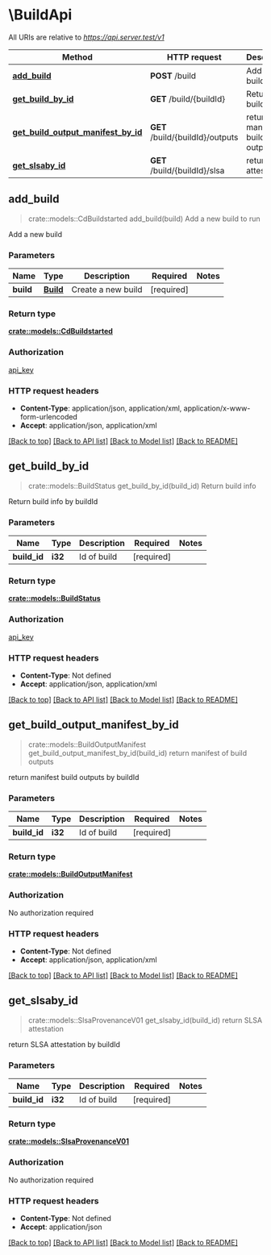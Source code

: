 # \BuildApi

All URIs are relative to *https://api.server.test/v1*

Method | HTTP request | Description
------------- | ------------- | -------------
[**add_build**](BuildApi.md#add_build) | **POST** /build | Add a new build to run
[**get_build_by_id**](BuildApi.md#get_build_by_id) | **GET** /build/{buildId} | Return build info
[**get_build_output_manifest_by_id**](BuildApi.md#get_build_output_manifest_by_id) | **GET** /build/{buildId}/outputs | return manifest of build outputs
[**get_slsaby_id**](BuildApi.md#get_slsaby_id) | **GET** /build/{buildId}/slsa | return SLSA attestation



## add_build

> crate::models::CdBuildstarted add_build(build)
Add a new build to run

Add a new build

### Parameters


Name | Type | Description  | Required | Notes
------------- | ------------- | ------------- | ------------- | -------------
**build** | [**Build**](Build.md) | Create a new build | [required] |

### Return type

[**crate::models::CdBuildstarted**](cd_buildstarted.md)

### Authorization

[api_key](../README.md#api_key)

### HTTP request headers

- **Content-Type**: application/json, application/xml, application/x-www-form-urlencoded
- **Accept**: application/json, application/xml

[[Back to top]](#) [[Back to API list]](../README.md#documentation-for-api-endpoints) [[Back to Model list]](../README.md#documentation-for-models) [[Back to README]](../README.md)


## get_build_by_id

> crate::models::BuildStatus get_build_by_id(build_id)
Return build info

Return build info by buildId

### Parameters


Name | Type | Description  | Required | Notes
------------- | ------------- | ------------- | ------------- | -------------
**build_id** | **i32** | Id of build | [required] |

### Return type

[**crate::models::BuildStatus**](BuildStatus.md)

### Authorization

[api_key](../README.md#api_key)

### HTTP request headers

- **Content-Type**: Not defined
- **Accept**: application/json, application/xml

[[Back to top]](#) [[Back to API list]](../README.md#documentation-for-api-endpoints) [[Back to Model list]](../README.md#documentation-for-models) [[Back to README]](../README.md)


## get_build_output_manifest_by_id

> crate::models::BuildOutputManifest get_build_output_manifest_by_id(build_id)
return manifest of build outputs

return manifest build outputs by buildId

### Parameters


Name | Type | Description  | Required | Notes
------------- | ------------- | ------------- | ------------- | -------------
**build_id** | **i32** | Id of build | [required] |

### Return type

[**crate::models::BuildOutputManifest**](BuildOutputManifest.md)

### Authorization

No authorization required

### HTTP request headers

- **Content-Type**: Not defined
- **Accept**: application/json, application/xml

[[Back to top]](#) [[Back to API list]](../README.md#documentation-for-api-endpoints) [[Back to Model list]](../README.md#documentation-for-models) [[Back to README]](../README.md)


## get_slsaby_id

> crate::models::SlsaProvenanceV01 get_slsaby_id(build_id)
return SLSA attestation

return SLSA attestation by buildId

### Parameters


Name | Type | Description  | Required | Notes
------------- | ------------- | ------------- | ------------- | -------------
**build_id** | **i32** | Id of build | [required] |

### Return type

[**crate::models::SlsaProvenanceV01**](slsa_provenance_v01.md)

### Authorization

No authorization required

### HTTP request headers

- **Content-Type**: Not defined
- **Accept**: application/json

[[Back to top]](#) [[Back to API list]](../README.md#documentation-for-api-endpoints) [[Back to Model list]](../README.md#documentation-for-models) [[Back to README]](../README.md)

